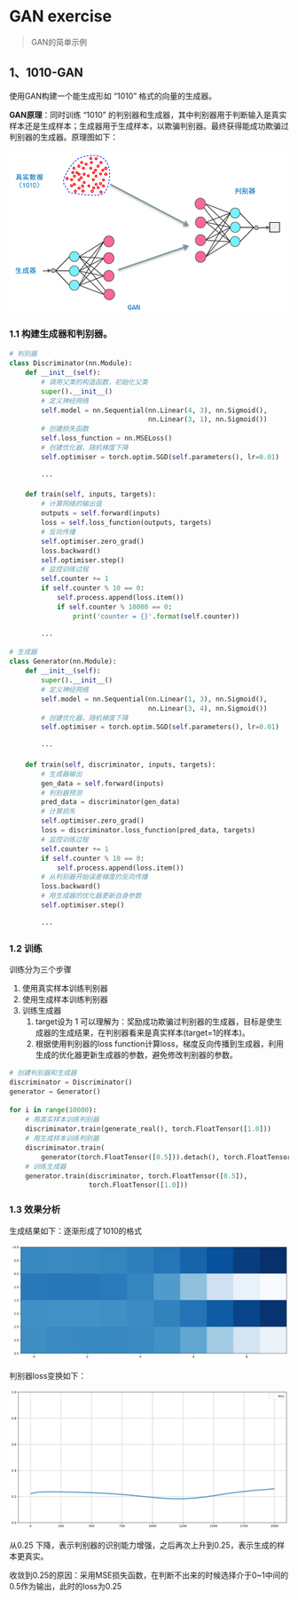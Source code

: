 # GAN exercise

> GAN的简单示例

## 1、1010-GAN

使用GAN构建一个能生成形如 “1010” 格式的向量的生成器。

**GAN原理**：同时训练 “1010” 的判别器和生成器，其中判别器用于判断输入是真实样本还是生成样本；生成器用于生成样本，以欺骗判别器。最终获得能成功欺骗过判别器的生成器。原理图如下：

![GAN model](../img/1010-GAN.png)

### 1.1 构建生成器和判别器。
```python
# 判别器
class Discriminator(nn.Module):
    def __init__(self):
        # 调用父类的构造函数，初始化父类
        super().__init__()
        # 定义神经网络
        self.model = nn.Sequential(nn.Linear(4, 3), nn.Sigmoid(),
                                   nn.Linear(3, 1), nn.Sigmoid())
        # 创建损失函数
        self.loss_function = nn.MSELoss()
        # 创建优化器，随机梯度下降
        self.optimiser = torch.optim.SGD(self.parameters(), lr=0.01)

        ···

    def train(self, inputs, targets):
        # 计算网络的输出值
        outputs = self.forward(inputs)
        loss = self.loss_function(outputs, targets)
        # 反向传播
        self.optimiser.zero_grad()
        loss.backward()
        self.optimiser.step()
        # 监控训练过程
        self.counter += 1
        if self.counter % 10 == 0:
            self.process.append(loss.item())
            if self.counter % 10000 == 0:
                print('counter = {}'.format(self.counter))

        ···
```

```python
# 生成器
class Generator(nn.Module):
    def __init__(self):
        super().__init__()
        # 定义神经网络
        self.model = nn.Sequential(nn.Linear(1, 3), nn.Sigmoid(),
                                   nn.Linear(3, 4), nn.Sigmoid())
        # 创建优化器，随机梯度下降
        self.optimiser = torch.optim.SGD(self.parameters(), lr=0.01)

        ···

    def train(self, discriminator, inputs, targets):
        # 生成器输出
        gen_data = self.forward(inputs)
        # 判别器预测
        pred_data = discriminator(gen_data)
        # 计算损失
        self.optimiser.zero_grad()
        loss = discriminator.loss_function(pred_data, targets)
        # 监控训练过程
        self.counter += 1
        if self.counter % 10 == 0:
            self.process.append(loss.item())
        # 从判别器开始误差梯度的反向传播
        loss.backward()
        # 用生成器的优化器更新自身参数
        self.optimiser.step()

        ···
```

### 1.2 训练
训练分为三个步骤
1. 使用真实样本训练判别器
2. 使用生成样本训练判别器
3. 训练生成器
    1. target设为 1 可以理解为：奖励成功欺骗过判别器的生成器，目标是使生成器的生成结果，在判别器看来是真实样本(target=1的样本)。
    2. 根据使用判别器的loss function计算loss，梯度反向传播到生成器，利用生成的优化器更新生成器的参数，避免修改判别器的参数。


```python
# 创建判别器和生成器
discriminator = Discriminator()
generator = Generator()

for i in range(10000):
    # 用真实样本训练判别器
    discriminator.train(generate_real(), torch.FloatTensor([1.0]))
    # 用生成样本训练判别器
    discriminator.train(
        generator(torch.FloatTensor([0.5])).detach(), torch.FloatTensor([0.0]))
    # 训练生成器
    generator.train(discriminator, torch.FloatTensor([0.5]),
                    torch.FloatTensor([1.0]))
```

### 1.3 效果分析

生成结果如下：逐渐形成了1010的格式

<img src="../img/1010-gan-gen-process.png" alt="生成结果" style="zoom:50%;" />

判别器loss变换如下：

<img src="../img/1010-discriminator-loss.png" style="zoom:50%;" />

从0.25 下降，表示判别器的识别能力增强，之后再次上升到0.25，表示生成的样本更真实。

收敛到0.25的原因：采用MSE损失函数，在判断不出来的时候选择介于0~1中间的0.5作为输出，此时的loss为0.25

